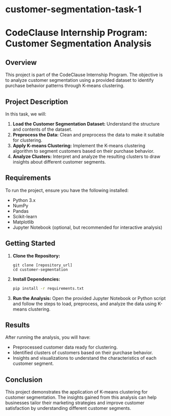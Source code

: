# customer-segmentation-task-1
# CodeClause Internship Program: Customer Segmentation Analysis

## Overview

This project is part of the CodeClause Internship Program. The objective is to analyze customer segmentation using a provided dataset to identify purchase behavior patterns through K-means clustering.

## Project Description

In this task, we will:

1. **Load the Customer Segmentation Dataset:** Understand the structure and contents of the dataset.
2. **Preprocess the Data:** Clean and preprocess the data to make it suitable for clustering.
3. **Apply K-means Clustering:** Implement the K-means clustering algorithm to segment customers based on their purchase behavior.
4. **Analyze Clusters:** Interpret and analyze the resulting clusters to draw insights about different customer segments.

## Requirements

To run the project, ensure you have the following installed:

- Python 3.x
- NumPy
- Pandas
- Scikit-learn
- Matplotlib
- Jupyter Notebook (optional, but recommended for interactive analysis)

## Getting Started

1. **Clone the Repository:**
   ```
   git clone [repository_url]
   cd customer-segmentation
   ```

2. **Install Dependencies:**
   ```bash
   pip install -r requirements.txt
   ```

3. **Run the Analysis:**
   Open the provided Jupyter Notebook or Python script and follow the steps to load, preprocess, and analyze the data using K-means clustering.

## Results

After running the analysis, you will have:

- Preprocessed customer data ready for clustering.
- Identified clusters of customers based on their purchase behavior.
- Insights and visualizations to understand the characteristics of each customer segment.

## Conclusion

This project demonstrates the application of K-means clustering for customer segmentation. The insights gained from this analysis can help businesses tailor their marketing strategies and improve customer satisfaction by understanding different customer segments.

